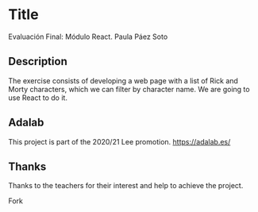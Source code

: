 # Title

Evaluación Final: Módulo React. Paula Páez Soto

## Description

The exercise consists of developing a web page with a list of Rick and Morty characters, which
we can filter by character name. We are going to use React to do it.

## Adalab

This project is part of the 2020/21 Lee promotion.
https://adalab.es/

## Thanks

Thanks to the teachers for their interest and help to achieve the project.

Fork

